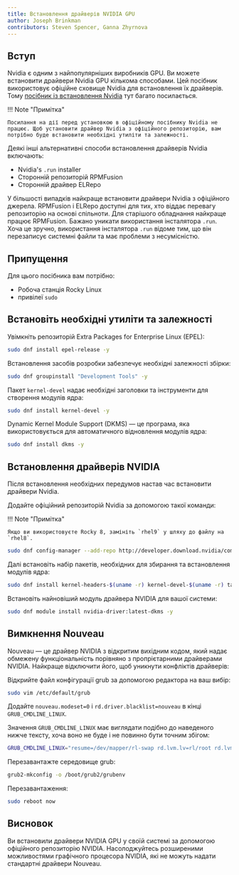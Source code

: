 ```yaml
---
title: Встановлення драйверів NVIDIA GPU
author: Joseph Brinkman
contributors: Steven Spencer, Ganna Zhyrnova
---
```


## Вступ

Nvidia є одним з найпопулярніших виробників GPU. Ви можете встановити драйвери Nvidia GPU кількома способами. Цей посібник використовує офіційне сховище Nvidia для встановлення їх драйверів. Тому [посібник із встановлення Nvidia](https://docs.nvidia.com/cuda/pdf/CUDA_Installation_Guide_Linux.pdf) тут багато посилається.

!!! Note "Примітка"

```
Посилання на дії перед установкою в офіційному посібнику Nvidia не працює. Щоб установити драйвер Nvidia з офіційного репозиторію, вам потрібно буде встановити необхідні утиліти та залежності. 
```

Деякі інші альтернативні способи встановлення драйверів Nvidia включають:

- Nvidia's `.run` installer
- Сторонній репозиторій RPMFusion
- Сторонній драйвер ELRepo

У більшості випадків найкраще встановити драйвери Nvidia з офіційного джерела. RPMFusion і ELRepo доступні для тих, хто віддає перевагу репозиторію на основі спільноти. Для старішого обладнання найкраще працює RPMFusion. Бажано уникати використання інсталятора `.run`. Хоча це зручно, використання інсталятора `.run` відоме тим, що він перезаписує системні файли та має проблеми з несумісністю.

## Припущення

Для цього посібника вам потрібно:

- Робоча станція Rocky Linux
- привілеї `sudo`

## Встановіть необхідні утиліти та залежності

Увімкніть репозиторій Extra Packages for Enterprise Linux (EPEL):

```bash
sudo dnf install epel-release -y
```

Встановлення засобів розробки забезпечує необхідні залежності збірки:

```bash
sudo dnf groupinstall "Development Tools" -y
```

Пакет `kernel-devel` надає необхідні заголовки та інструменти для створення модулів ядра:

```bash
sudo dnf install kernel-devel -y
```

Dynamic Kernel Module Support (DKMS) — це програма, яка використовується для автоматичного відновлення модулів ядра:

```bash
sudo dnf install dkms -y
```

## Встановлення драйверів NVIDIA

Після встановлення необхідних передумов настав час встановити драйвери Nvidia.

Додайте офіційний репозиторій Nvidia за допомогою такої команди:

!!! Note "Примітка"

```
Якщо ви використовуєте Rocky 8, замініть `rhel9` у шляху до файлу на `rhel8`.
```

```bash
sudo dnf config-manager --add-repo http://developer.download.nvidia/compute/cuda/repos/rhel9/$(uname -i)/cuda-rhel9.repo
```

Далі встановіть набір пакетів, необхідних для збирання та встановлення модулів ядра:

```bash
sudo dnf install kernel-headers-$(uname -r) kernel-devel-$(uname -r) tar bzip2 make automake gcc gcc-c++ pciutils elfutils-libelf-devel libglvnd-opengl libglvnd-glx libglv-devel acpid pkgconfig dkms -y
```

Встановіть найновіший модуль драйвера NVIDIA для вашої системи:

```bash
sudo dnf module install nvidia-driver:latest-dkms -y
```

## Вимкнення Nouveau

Nouveau — це драйвер NVIDIA з відкритим вихідним кодом, який надає обмежену функціональність порівняно з пропрієтарними драйверами NVIDIA. Найкраще відключити його, щоб уникнути конфліктів драйверів:

Відкрийте файл конфігурації grub за допомогою редактора на ваш вибір:

```bash
sudo vim /etc/default/grub
```

Додайте `nouveau.modeset=0` і `rd.driver.blacklist=nouveau` в кінці `GRUB_CMDLINE_LINUX`.

Значення `GRUB_CMDLINE_LINUX` має виглядати подібно до наведеного нижче тексту, хоча воно не буде і не повинно бути точним збігом:

```bash
GRUB_CMDLINE_LINUX="resume=/dev/mapper/rl-swap rd.lvm.lv=rl/root rd.lvm.lv=rl/swap crashkernel=auto rhgb quiet nouveau.modeset=0 rd.driver.blacklist=nouveau"
```

Перезавантажте середовище grub:

```bash
grub2-mkconfig -o /boot/grub2/grubenv
```

Перезавантаження:

```bash
sudo reboot now
```

## Висновок

Ви встановили драйвери NVIDIA GPU у своїй системі за допомогою офіційного репозиторію NVIDIA. Насолоджуйтесь розширеними можливостями графічного процесора NVIDIA, які не можуть надати стандартні драйвери Nouveau.
